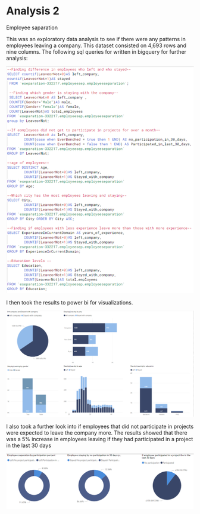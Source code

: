 # Analysis 2
Employee saparation

This was an exploratory data analysis to see if there were any patterns in employees leaving a company. This dataset consisted on 4,693 rows and nine columns. The following sql queries for written in bigquery for further analysis:

![alt text](https://github.com/justinjfisher90/Analysis/blob/main/2queries.PNG)

I then took the results to power bi for visualizations.

![alt text](https://github.com/justinjfisher90/Analysis/blob/main/employeeseparation.PNG)

I also took a further look into if employees that did not participate in projects were expected to leave the company more. The results showed that there was a 5% increase in employees leaving if they had participated in a project in the last 30 days

![alt text](https://github.com/justinjfisher90/Analysis/blob/main/employeeparticipation.PNG)
